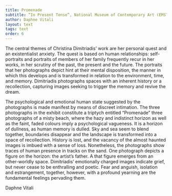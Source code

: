 ```yaml
---
title: Promenade
subtitle: “In Present Tense”, National Museum of Contemporary Art (EMST), Athens, 2007 (Catalogue)
author: Daphne Vitali
layout: text
tags: text
order: 6
---
```


The central themes of Christina Dimitriadis’ work are her personal quest and an existentialist anxiety. The quest is based on human relationships: self-portraits and portraits of members of her family frequently recur in her works, in her scrutiny of the past, the present and the future. The portraits that her photographs depict hint at their mental disposition, the manner in which this develops and is transformed in relation to the environment, time, and memory. Dimitriadis photographs spaces with an inherent history or a recollection, capturing images seeking to trigger the memory and revive the dream.

The psychological and emotional human state suggested by the photographs is made manifest by means of discreet intimation. The three photographs in the exhibit constitute a triptych entitled “Promenade” three photographs of a misty beach, where the hazy and indistinct horizon as well as the faint, faded colours imply a psychological vagueness. It is a horizon of dullness, as human memory is dulled. Sky and sea seem to blend together, boundaries disappear and the landscape is transformed into a space of recollection. History is lost, and the vacancy of the almost haunted images is imbued with a sense of loss. Nonetheless, the photographs show traces of human presence in tracks on the sand. One photograph depicts a figure on the horizon: the artist’s father. A that figure emerges from an other-worldly space. Dimitriadis’ emotionally charged images indicate grief, but never cease to be enthralling and poetic. Fear and anguish, isolation and estrangement, together, however, with a profound yearning are the fundamental feelings pervading them.

Daphne Vitali